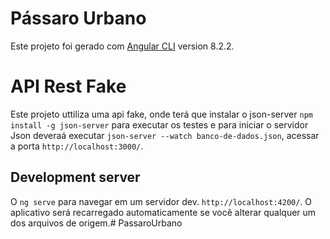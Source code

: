 # Pássaro Urbano

Este projeto foi gerado com [Angular CLI](https://github.com/angular/angular-cli) version 8.2.2.

# API Rest Fake

Este projeto uttiliza uma api fake, onde terá que instalar o json-server `npm install -g json-server` para executar os testes e para iniciar o servidor Json deveraá executar `json-server --watch banco-de-dados.json`, acessar a porta `http://localhost:3000/`.

## Development server

O `ng serve` para navegar em um servidor dev. `http://localhost:4200/`. O aplicativo será recarregado automaticamente se você alterar qualquer um dos arquivos de origem.# PassaroUrbano
